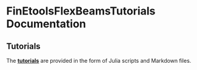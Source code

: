 # FinEtoolsFlexBeamsTutorials Documentation

## Tutorials

The [**tutorials**](tutorials/tutorials.md) are provided in the form of Julia scripts and Markdown files. 

